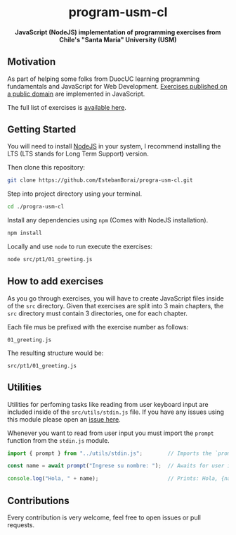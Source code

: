 <div>
  <h1 align="center">program-usm-cl</h1>
  <h4 align="center">
    JavaScript (NodeJS) implementation of programming exercises from Chile's
    "Santa Maria" University (USM)
  </h4>
</div>

## Motivation

As part of helping some folks from DuocUC learning programming fundamentals
and JavaScript for Web Development. [Exercises published on a public domain][1]
are implemented in JavaScript.

The full list of exercises is [available here][2].

## Getting Started

You will need to install [NodeJS][3] in your system, I recommend installing the
LTS (LTS stands for Long Term Support) version.

Then clone this repository:

```bash
git clone https://github.com/EstebanBorai/progra-usm-cl.git
```

Step into project directory using your terminal.

```bash
cd ./progra-usm-cl
```

Install any dependencies using `npm` (Comes with NodeJS installation).

```bash
npm install
```

Locally and use `node` to run execute the exercises:

```bash
node src/pt1/01_greeting.js
```

## How to add exercises

As you go through exercises, you will have to create JavaScript files inside
of the `src` directory. Given that exercises are split into 3 main chapters,
the `src` directory must contain 3 directories, one for each chapter.

Each file mus be prefixed with the exercise number as follows:

```
01_greeting.js
```

The resulting structure would be:

```
src/pt1/01_greeting.js
```

## Utilities

Utilities for perfoming tasks like reading from user keyboard input are included
inside of the `src/utils/stdin.js` file. If you have any issues using this
module please open an [issue here][4].

Whenever you want to read from user input you must import the `prompt` function
from the `stdin.js` module.

```js
import { prompt } from "../utils/stdin.js";        // Imports the `prompt` function

const name = await prompt("Ingrese su nombre: ");  // Awaits for user input

console.log("Hola, " + name);                      // Prints: Hola, {name}
```

## Contributions

Every contribution is very welcome, feel free to open issues or pull requests.

[1]: http://progra.usm.cl
[2]: http://progra.usm.cl/apunte/ejercicios/index.html
[3]: https://nodejs.org/en/
[4]: https://github.com/EstebanBorai/progra-usm-cl/issues
